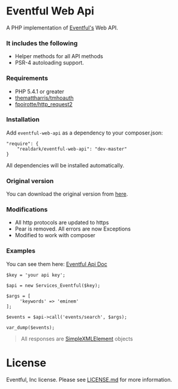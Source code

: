 # Eventful Web Api
A PHP implementation of [Eventful's](http://api.eventful.com/) Web API.

### It includes the following
- Helper methods for all API methods
- PSR-4 autoloading support.

### Requirements
* PHP 5.4.1 or greater
* [themattharris/tmhoauth](https://packagist.org/packages/themattharris/tmhoauth)
* [fpoirotte/http_request2](https://packagist.org/packages/fpoirotte/http_request2)

### Installation
Add `eventful-web-api` as a dependency to your composer.json:
```
"require": {
    "realdark/eventful-web-api": "dev-master"
}
```
All dependencies will be installed automatically.

### Original version
You can download the original version from [here](http://api.eventful.com/libs/php/Services_Eventful).

### Modifications
* All http protocols are updated to https
* Pear is removed. All errors are now Exceptions
* Modified to work with composer

### Examples
You can see them here: [Eventful Api Doc](http://api.eventful.com/docs)
```
$key = 'your api key';

$api = new Services_Eventful($key);

$args = [
     'keywords' => 'eminem'
];

$events = $api->call('events/search', $args);

var_dump($events);
```
> All responses are [SimpleXMLElement](http://php.net/manual/en/book.simplexml.php) objects

# License
Eventful, Inc license. Please see [LICENSE.md](https://github.com/realdark/eventful-web-api/blob/master/LICENSE) for more information.
